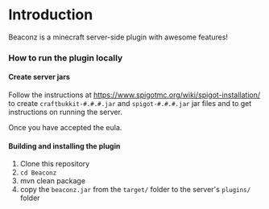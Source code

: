 # Introduction

Beaconz is a minecraft server-side plugin with awesome features!

### How to run the plugin locally

#### Create server jars

Follow the instructions at https://www.spigotmc.org/wiki/spigot-installation/ to
create `craftbukkit-#.#.#.jar` and `spigot-#.#.#.jar` jar files and to get
instructions on running the server.

Once you have accepted the eula.

#### Building and installing the plugin

1. Clone this repository
2. `cd Beaconz`
3. mvn clean package
4. copy the `beaconz.jar` from the `target/` folder to the server's `plugins/` folder

